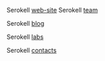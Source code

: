 <!--
 - SPDX-FileCopyrightText: 2018-2019 Serokell <https://serokell.io>
 -
 - SPDX-License-Identifier: MPL-2.0
 -->

<!-- xrefcheck:no duplication check in paragraph -->
Serokell [web-site](https://serokell.io/)
Serokell [team](https://serokell.io/team)

Serokell [blog](https://serokell.io/blog)

<!-- xrefcheck: no duplication check in paragraph -->
Serokell [labs](https://serokell.io/labs)

Serokell [contacts](https://serokell.io/contacts)

